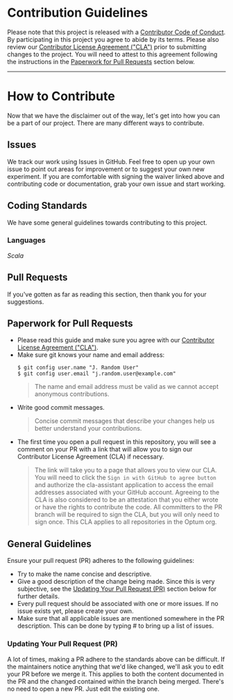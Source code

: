 # Contribution Guidelines

Please note that this project is released with a [Contributor Code of Conduct](CODE_OF_CONDUCT.md). By participating in this project you agree to abide by its terms. Please also review our [Contributor License Agreement ("CLA")](INDIVIDUAL_CONTRIBUTOR_LICENSE.md) prior to submitting changes to the project. You will need to attest to this agreement following the instructions in the [Paperwork for Pull Requests](#paperwork-for-pull-requests) section below.

---

# How to Contribute

Now that we have the disclaimer out of the way, let's get into how you can be a part of our project. There are many different ways to contribute.

## Issues

We track our work using Issues in GitHub. Feel free to open up your own issue to point out areas for improvement or to suggest your own new experiment. If you are comfortable with signing the waiver linked above and contributing code or documentation, grab your own issue and start working.

## Coding Standards

We have some general guidelines towards contributing to this project.

### Languages

_Scala_

## Pull Requests

If you've gotten as far as reading this section, then thank you for your suggestions.

## Paperwork for Pull Requests

- Please read this guide and make sure you agree with our [Contributor License Agreement ("CLA")](INDIVIDUAL_CONTRIBUTOR_LICENSE.md).
- Make sure git knows your name and email address:
  ```
  $ git config user.name "J. Random User"
  $ git config user.email "j.random.user@example.com"
  ```
  > The name and email address must be valid as we cannot accept anonymous contributions.
- Write good commit messages.
  > Concise commit messages that describe your changes help us better understand your contributions.
- The first time you open a pull request in this repository, you will see a comment on your PR with a link that will allow you to sign our Contributor License Agreement (CLA) if necessary.
  > The link will take you to a page that allows you to view our CLA. You will need to click the `Sign in with GitHub to agree button` and authorize the cla-assistant application to access the email addresses associated with your GitHub account. Agreeing to the CLA is also considered to be an attestation that you either wrote or have the rights to contribute the code. All committers to the PR branch will be required to sign the CLA, but you will only need to sign once. This CLA applies to all repositories in the Optum org.

## General Guidelines

Ensure your pull request (PR) adheres to the following guidelines:

- Try to make the name concise and descriptive.
- Give a good description of the change being made. Since this is very subjective, see the [Updating Your Pull Request (PR)](#updating-your-pull-request-pr) section below for further details.
- Every pull request should be associated with one or more issues. If no issue exists yet, please create your own.
- Make sure that all applicable issues are mentioned somewhere in the PR description. This can be done by typing # to bring up a list of issues.

### Updating Your Pull Request (PR)

A lot of times, making a PR adhere to the standards above can be difficult. If the maintainers notice anything that we'd like changed, we'll ask you to edit your PR before we merge it. This applies to both the content documented in the PR and the changed contained within the branch being merged. There's no need to open a new PR. Just edit the existing one.

[email]: mailto:opensource@optum.com
